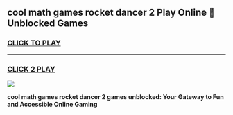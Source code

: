
## cool math games rocket dancer 2 Play Online 👋 Unblocked Games
<h3>
<a href="https://news.freeplayer.one?title=cool_math_games_rocket_dancer_2&ref=17CMG">CLICK TO PLAY</a></h3>
<hr>

<h3>
<a href="https://news.freeplayer.one?title=cool_math_games_rocket_dancer_2&ref=17CMG">CLICK 2 PLAY</a>
  
</h3>

<a href="https://news.freeplayer.one?title=cool_math_games_rocket_dancer_2&ref=17CMG/"><img src="https://clearcache.store/games.png"></a>


**cool math games rocket dancer 2 games unblocked: Your Gateway to Fun and Accessible Online Gaming**
